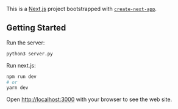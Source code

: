 This is a [Next.js](https://nextjs.org/) project bootstrapped with [`create-next-app`](https://github.com/vercel/next.js/tree/canary/packages/create-next-app).

## Getting Started

Run the server:
```bash
python3 server.py
```

Run next.js:

```bash
npm run dev
# or
yarn dev
```

Open [http://localhost:3000](http://localhost:3000) with your browser to see the web site.